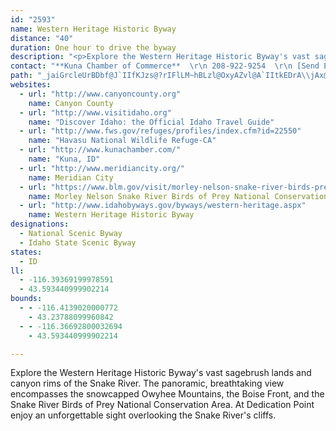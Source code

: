 ```yaml
---
id: "2593"
name: Western Heritage Historic Byway
distance: "40"
duration: One hour to drive the byway
description: "<p>Explore the Western Heritage Historic Byway's vast sagebrush lands and canyon rims of the Snake River. The panoramic, breathtaking view encompasses the snowcapped Owyhee Mountains, the Boise Front, and the Snake River Birds of Prey National Conservation Area. At Dedication Point enjoy an unforgettable sight overlooking the Snake River's cliffs.</p>"
contact: "**Kuna Chamber of Commerce**  \r\n 208-922-9254  \r\n [Send E-mail](mailto:kunachamber@velocitus.net )  \r\n\r\n"
path: "_jaiGrcleUrBDbf@J`IIfKJzs@?rIFlLM~hBLzl@OxyAZvl@A`IItkEDrA\\jAx@vBdCxAtEJdBAxQOzYSnt@ErAYlAUd@d@l@^LhAB`I@pHOpIFdQQfg@DzOGz[N|UA~T^nn@@peBApnAJ`k@K~f@D~QE|~CAhzAHzVGziAFfg@G`xDDvsADr@KrA_A^k@Pa@FsBZenBLoA^c@h@GxEKjsBX~MElaDyhC~@a@z]sK|j@oQHKdADb@\\JTHj@?`AO^o@h@}BZyAf@wFlDgMlJgGjDiBxA{FnHeAd@wFZaJvH}BfCOf@?jAh@x@^F^GdEaD|@i@hE{AjAKbAD~ApA|F`CfCV"
websites:
  - url: "http://www.canyoncounty.org"
    name: Canyon County
  - url: "http://www.visitidaho.org"
    name: "Discover Idaho: the Official Idaho Travel Guide"
  - url: "http://www.fws.gov/refuges/profiles/index.cfm?id=22550"
    name: "Havasu National Wildlife Refuge-CA"
  - url: "http://www.kunachamber.com/"
    name: "Kuna, ID"
  - url: "http://www.meridiancity.org/"
    name: Meridian City
  - url: "https://www.blm.gov/visit/morley-nelson-snake-river-birds-prey-national-conservation-area"
    name: Morley Nelson Snake River Birds of Prey National Conservation Area
  - url: "http://www.idahobyways.gov/byways/western-heritage.aspx"
    name: Western Heritage Historic Byway
designations:
  - National Scenic Byway
  - Idaho State Scenic Byway
states:
  - ID
ll:
  - -116.39369199978591
  - 43.593440999902214
bounds:
  - - -116.4139020000772
    - 43.23788099960842
  - - -116.36692800032694
    - 43.593440999902214

---
```


<p>Explore the Western Heritage Historic Byway's vast sagebrush lands and canyon rims of the Snake River. The panoramic, breathtaking view encompasses the snowcapped Owyhee Mountains, the Boise Front, and the Snake River Birds of Prey National Conservation Area. At Dedication Point enjoy an unforgettable sight overlooking the Snake River's cliffs.</p>
